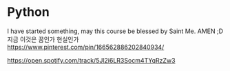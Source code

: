 # Python
I have started something, may this course be blessed by Saint Me. AMEN ;D
지금 이것은
꿈인가 현실인가
https://www.pinterest.com/pin/166562886202840934/

https://open.spotify.com/track/5Jl2i6LR3Socm4TYqRzZw3
